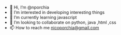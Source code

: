 - 👋 Hi, I’m @nporchia
- 👀 I’m interested in developing interesting things
- 🌱 I’m currently learning javascript
- 💞️ I’m looking to collaborate on python, java ,html ,css
- 📫 How to reach me nicoporchia@gmail.com

<!---
nporchia/nporchia is a ✨ special ✨ repository because its `README.md` (this file) appears on your GitHub profile.
You can click the Preview link to take a look at your changes.
--->
